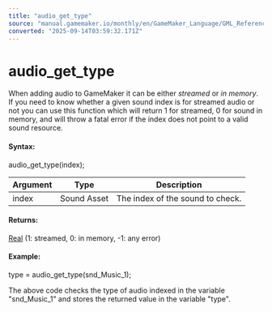 ```yaml
---
title: "audio_get_type"
source: "manual.gamemaker.io/monthly/en/GameMaker_Language/GML_Reference/Asset_Management/Audio/audio_get_type.htm"
converted: "2025-09-14T03:59:32.171Z"
---
```


# audio\_get\_type

When adding audio to GameMaker it can be either _streamed_ or _in memory_. If you need to know whether a given sound index is for streamed audio or not you can use this function which will return 1 for streamed, 0 for sound in memory, and will throw a fatal error if the index does not point to a valid sound resource.

#### Syntax:

audio\_get\_type(index);

| Argument | Type | Description |
| --- | --- | --- |
| index | Sound Asset | The index of the sound to check. |

#### Returns:

[Real](../../../GML_Overview/Data_Types.md) (1: streamed, 0: in memory, -1: any error)

#### Example:

type = audio\_get\_type(snd\_Music\_1);

The above code checks the type of audio indexed in the variable "snd\_Music\_1" and stores the returned value in the variable "type".